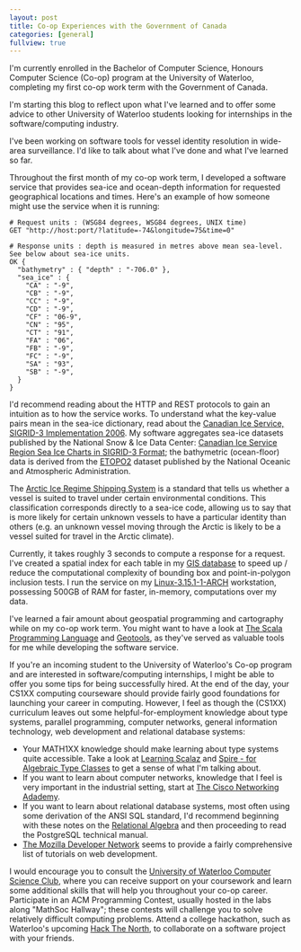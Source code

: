 ```yaml
---
layout: post
title: Co-op Experiences with the Government of Canada
categories: [general]
fullview: true
---
```


I'm currently enrolled in the Bachelor of Computer Science, Honours
Computer Science (Co-op) program at the University of Waterloo, completing my first co-op work
term with the Government of Canada.

I'm starting this blog to reflect upon what I've learned and to offer some advice to other
University of Waterloo students looking for internships in the software/computing industry.

I've been working on software tools for vessel identity resolution in wide-area surveillance. I'd like to talk about what I've
done and what I've learned so far.

Throughout the first month of my co-op work term, I developed a software service that provides sea-ice and ocean-depth information for requested geographical locations and times. Here's an example of how someone might use the service when it is running:

    # Request units : (WSG84 degrees, WSG84 degrees, UNIX time)
    GET "http://host:port/?latitude=-74&longitude=75&time=0"

    # Response units : depth is measured in metres above mean sea-level. See below about sea-ice units.
    OK {
      "bathymetry" : { "depth" : "-706.0" },
      "sea_ice" : {
        "CA" : "-9",
        "CB" : "-9",
        "CC" : "-9",
        "CD" : "-9",
        "CF" : "06-9",
        "CN" : "95",
        "CT" : "91",
        "FA" : "06",
        "FB" : "-9",
        "FC" : "-9",
        "SA" : "93",
        "SB" : "-9",
      }
    }

I'd recommend reading about the HTTP and REST protocols to gain an intuition as to how the service works. To understand what the key-value pairs mean in the sea-ice dictionary, read about the [Canadian Ice Service, SIGRID-3 Implementation 2006](https://nsidc.org/data/docs/noaa/g02171_CIS_seaice_regional/documents/CIS_SIGRID3_Implementation.pdf). My software aggregates sea-ice datasets published by the National Snow & Ice Data Center: [Canadian Ice Service Region Sea Ice Charts in SIGRID-3 Format](http://nsidc.org/data/g02171); the bathymetric (ocean-floor) data is derived from the [ETOPO2](http://www.ngdc.noaa.gov/mgg/fliers/01mgg04.html) dataset published by the National Oceanic and Atmospheric Administration.

The [Arctic Ice Regime Shipping System](https://www.tc.gc.ca/eng/marinesafety/debs-arctic-acts-regulations-airss-291.html) is a standard that tells us whether a vessel is suited to travel under certain environmental conditions. This classification corresponds directly to a sea-ice code, allowing us to say that is more likely for certain unknown vessels to have a particular identity than others (e.g. an unknown vessel moving through the Arctic is likely to be a vessel suited for travel in the Arctic climate).

Currently, it takes roughly 3 seconds to compute a response for a request. I've created a spatial index for each table in my [GIS database](http://postgis.net/) to speed up / reduce the computational complexity of bounding box and point-in-polygon inclusion tests. I run the service on my [Linux-3.15.1-1-ARCH](http://archlinux.org) workstation, possessing 500GB of RAM for faster, in-memory, computations over my data.

I've learned a fair amount about geospatial programming and cartography while on my co-op work term. You might want to have a look at [The Scala Programming Language](http://scala-lang.org/) and [Geotools](http://www.geotools.org/), as they've served as valuable tools for me while developing the software service.

If you're an incoming student to the University of Waterloo's Co-op program and are interested in software/computing internships, I might be able to offer you some tips for being successfully hired. At the end of the day, your CS1XX computing courseware should provide fairly good foundations for launching your career in computing. However, I feel as though the (CS1XX) curriculum leaves out some helpful-for-employment knowledge about type systems, parallel programming, computer networks, general information technology, web development and relational database systems:

 * Your MATH1XX knowledge should make learning about type systems quite accessible. Take a look at [Learning Scalaz](http://eed3si9n.com/learning-scalaz/) and [Spire - for Algebraic Type Classes](https://github.com/non/spire) to get a sense of what I'm talking about.
 * If you want to learn about computer networks, knowledge that I feel is very important in the industrial setting, start at [The Cisco Networking Adademy](http://www.cisco.com/web/learning/netacad/index.html).
 * If you want to learn about relational database systems, most often using some derivation of the ANSI SQL standard, I'd recommend beginning with these notes on the [Relational Algebra](http://www.databasteknik.se/webbkursen/relalg-lecture/) and then proceeding to read the PostgreSQL technical manual.
 * [The Mozilla Developer Network](https://developer.mozilla.org/en-US/docs/) seems to provide a fairly comprehensive list of tutorials on web development.

I would encourage you to consult the [University of Waterloo Computer Science Club](https://csclub.uwaterloo.ca), where you can receive support on your coursework and learn some additional skills that will help you throughout your co-op career. Participate in an ACM Programming Contest, usually hosted in the labs along "MathSoc Hallway"; these contests will challenge you to solve relatively difficult computing problems. Attend a college hackathon, such as Waterloo's upcoming [Hack The North](http://hackthenorth.com/), to collaborate on a software project with your friends.

